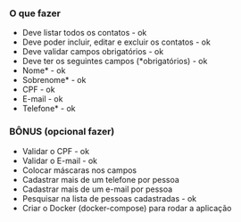 ### O que fazer

- Deve listar todos os contatos - ok
- Deve poder incluir, editar e excluir os contatos - ok
- Deve validar campos obrigatórios - ok
- Deve ter os seguintes campos (\*obrigatórios) - ok
- Nome\* - ok
- Sobrenome\* - ok
- CPF - ok
- E-mail - ok
- Telefone\* - ok

### BÔNUS (opcional fazer)

- Validar o CPF - ok
- Validar o E-mail - ok
- Colocar máscaras nos campos
- Cadastrar mais de um telefone por pessoa
- Cadastrar mais de um e-mail por pessoa
- Pesquisar na lista de pessoas cadastradas - ok
- Criar o Docker (docker-compose) para rodar a aplicação
